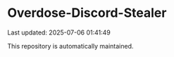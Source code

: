 # Overdose-Discord-Stealer

Last updated: 2025-07-06 01:41:49

This repository is automatically maintained.
